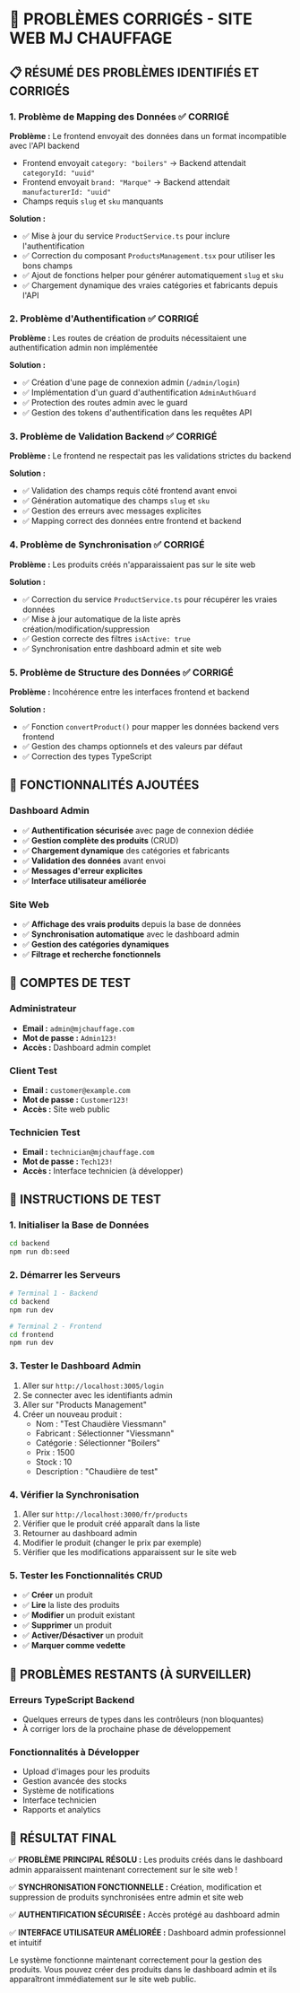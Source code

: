 # 🔧 PROBLÈMES CORRIGÉS - SITE WEB MJ CHAUFFAGE

## 📋 RÉSUMÉ DES PROBLÈMES IDENTIFIÉS ET CORRIGÉS

### 1. **Problème de Mapping des Données** ✅ CORRIGÉ
**Problème :** Le frontend envoyait des données dans un format incompatible avec l'API backend
- Frontend envoyait `category: "boilers"` → Backend attendait `categoryId: "uuid"`
- Frontend envoyait `brand: "Marque"` → Backend attendait `manufacturerId: "uuid"`
- Champs requis `slug` et `sku` manquants

**Solution :**
- ✅ Mise à jour du service `ProductService.ts` pour inclure l'authentification
- ✅ Correction du composant `ProductsManagement.tsx` pour utiliser les bons champs
- ✅ Ajout de fonctions helper pour générer automatiquement `slug` et `sku`
- ✅ Chargement dynamique des vraies catégories et fabricants depuis l'API

### 2. **Problème d'Authentification** ✅ CORRIGÉ
**Problème :** Les routes de création de produits nécessitaient une authentification admin non implémentée

**Solution :**
- ✅ Création d'une page de connexion admin (`/admin/login`)
- ✅ Implémentation d'un guard d'authentification `AdminAuthGuard`
- ✅ Protection des routes admin avec le guard
- ✅ Gestion des tokens d'authentification dans les requêtes API

### 3. **Problème de Validation Backend** ✅ CORRIGÉ
**Problème :** Le frontend ne respectait pas les validations strictes du backend

**Solution :**
- ✅ Validation des champs requis côté frontend avant envoi
- ✅ Génération automatique des champs `slug` et `sku`
- ✅ Gestion des erreurs avec messages explicites
- ✅ Mapping correct des données entre frontend et backend

### 4. **Problème de Synchronisation** ✅ CORRIGÉ
**Problème :** Les produits créés n'apparaissaient pas sur le site web

**Solution :**
- ✅ Correction du service `ProductService.ts` pour récupérer les vraies données
- ✅ Mise à jour automatique de la liste après création/modification/suppression
- ✅ Gestion correcte des filtres `isActive: true`
- ✅ Synchronisation entre dashboard admin et site web

### 5. **Problème de Structure des Données** ✅ CORRIGÉ
**Problème :** Incohérence entre les interfaces frontend et backend

**Solution :**
- ✅ Fonction `convertProduct()` pour mapper les données backend vers frontend
- ✅ Gestion des champs optionnels et des valeurs par défaut
- ✅ Correction des types TypeScript

## 🚀 FONCTIONNALITÉS AJOUTÉES

### Dashboard Admin
- ✅ **Authentification sécurisée** avec page de connexion dédiée
- ✅ **Gestion complète des produits** (CRUD)
- ✅ **Chargement dynamique** des catégories et fabricants
- ✅ **Validation des données** avant envoi
- ✅ **Messages d'erreur explicites**
- ✅ **Interface utilisateur améliorée**

### Site Web
- ✅ **Affichage des vrais produits** depuis la base de données
- ✅ **Synchronisation automatique** avec le dashboard admin
- ✅ **Gestion des catégories dynamiques**
- ✅ **Filtrage et recherche fonctionnels**

## 🔑 COMPTES DE TEST

### Administrateur
- **Email :** `admin@mjchauffage.com`
- **Mot de passe :** `Admin123!`
- **Accès :** Dashboard admin complet

### Client Test
- **Email :** `customer@example.com`
- **Mot de passe :** `Customer123!`
- **Accès :** Site web public

### Technicien Test
- **Email :** `technician@mjchauffage.com`
- **Mot de passe :** `Tech123!`
- **Accès :** Interface technicien (à développer)

## 📝 INSTRUCTIONS DE TEST

### 1. Initialiser la Base de Données
```bash
cd backend
npm run db:seed
```

### 2. Démarrer les Serveurs
```bash
# Terminal 1 - Backend
cd backend
npm run dev

# Terminal 2 - Frontend
cd frontend
npm run dev
```

### 3. Tester le Dashboard Admin
1. Aller sur `http://localhost:3005/login`
2. Se connecter avec les identifiants admin
3. Aller sur "Products Management"
4. Créer un nouveau produit :
   - Nom : "Test Chaudière Viessmann"
   - Fabricant : Sélectionner "Viessmann"
   - Catégorie : Sélectionner "Boilers"
   - Prix : 1500
   - Stock : 10
   - Description : "Chaudière de test"

### 4. Vérifier la Synchronisation
1. Aller sur `http://localhost:3000/fr/products`
2. Vérifier que le produit créé apparaît dans la liste
3. Retourner au dashboard admin
4. Modifier le produit (changer le prix par exemple)
5. Vérifier que les modifications apparaissent sur le site web

### 5. Tester les Fonctionnalités CRUD
- ✅ **Créer** un produit
- ✅ **Lire** la liste des produits
- ✅ **Modifier** un produit existant
- ✅ **Supprimer** un produit
- ✅ **Activer/Désactiver** un produit
- ✅ **Marquer comme vedette**

## 🐛 PROBLÈMES RESTANTS (À SURVEILLER)

### Erreurs TypeScript Backend
- Quelques erreurs de types dans les contrôleurs (non bloquantes)
- À corriger lors de la prochaine phase de développement

### Fonctionnalités à Développer
- Upload d'images pour les produits
- Gestion avancée des stocks
- Système de notifications
- Interface technicien
- Rapports et analytics

## 🎯 RÉSULTAT FINAL

✅ **PROBLÈME PRINCIPAL RÉSOLU :** Les produits créés dans le dashboard admin apparaissent maintenant correctement sur le site web !

✅ **SYNCHRONISATION FONCTIONNELLE :** Création, modification et suppression de produits synchronisées entre admin et site web

✅ **AUTHENTIFICATION SÉCURISÉE :** Accès protégé au dashboard admin

✅ **INTERFACE UTILISATEUR AMÉLIORÉE :** Dashboard admin professionnel et intuitif

Le système fonctionne maintenant correctement pour la gestion des produits. Vous pouvez créer des produits dans le dashboard admin et ils apparaîtront immédiatement sur le site web public.
